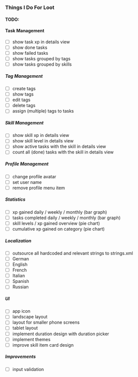 ### Things I Do For Loot

#### TODO:

#### Task Management
- [ ] show task xp in details view
- [ ] show done tasks
- [ ] show failed tasks
- [ ] show tasks grouped by tags
- [ ] show tasks grouped by skills

##### Tag Management
- [ ] create tags
- [ ] show tags
- [ ] edit tags
- [ ] delete tags
- [ ] assign (multiple) tags to tasks

##### Skill Management
- [ ] show skill xp in details view
- [ ] show skill level in details view
- [ ] show active tasks with the skill in details view
- [ ] count all (done) tasks with the skill in details view

##### Profile Management
- [ ] change profile avatar
- [ ] set user name
- [ ] remove profile menu item

##### Statistics
- [ ] xp gained daily / weekly / monthly (bar graph)
- [ ] tasks completed daily / weekly / monthly (bar graph)
- [ ] skill levels / xp gained overview (pie chart)
- [ ] cumulative xp gained on category (pie chart) 

##### Localization
- [ ] outsource all hardcoded and relevant strings to strings.xml
- [ ] German
- [ ] English
- [ ] French
- [ ] Italian
- [ ] Spanish
- [ ] Russian

##### UI
- [ ] app icon
- [ ] landscape layout
- [ ] layout for smaller phone screens
- [ ] tablet layout
- [ ] implement duration design with duration picker 
- [ ] implement themes
- [ ] improve skill item card design

##### Improvements
- [ ] input validation
